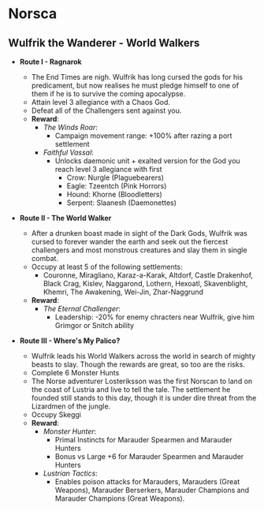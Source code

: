 # Norsca

## Wulfrik the Wanderer - World Walkers

* **Route I - Ragnarok**
  * The End Times are nigh. Wulfrik has long cursed the gods for his predicament, but now realises he must pledge himself to one of them if he is to survive the coming apocalypse.
  * Attain level 3 allegiance with a Chaos God.
   * Defeat all of the Challengers sent against you.
  * **Reward**:
	* _The Winds Roar_: 
	  * Campaign movement range: +100% after razing a port settlement
	* _Faithful Vassal_:
	  * Unlocks daemonic unit + exalted version for the God you reach level 3 allegiance with first
	    * Crow: Nurgle (Plaguebearers)
	    * Eagle: Tzeentch (Pink Horrors)
	    * Hound: Khorne (Bloodletters)
	    * Serpent: Slaanesh (Daemonettes)

* **Route II - The World Walker**
  * After a drunken boast made in sight of the Dark Gods, Wulfrik was cursed to forever wander the earth and seek out the fiercest challengers and most monstrous creatures and slay them in single combat.
  * Occupy at least 5 of the following settlements:
	* Couronne, Miragliano, Karaz-a-Karak, Altdorf, Castle Drakenhof, Black Crag, Kislev, Naggarond, Lothern, Hexoatl, Skavenblight, Khemri, The Awakening, Wei-Jin, Zhar-Naggrund
  * **Reward**:
	* _The Eternal Challenger_: 
	  * Leadership: -20% for enemy chracters near Wulfrik, give him Grimgor or Snitch ability

* **Route III - Where's My Palico?**
  * Wulfrik leads his World Walkers across the world in search of mighty beasts to slay. Though the rewards are great, so too are the risks.
  * Complete 6 Monster Hunts
  * The Norse adventurer Losteriksson was the first Norscan to land on the coast of Lustria and live to tell the tale. The settlement he founded still stands to this day, though it is under dire threat from the Lizardmen of the jungle.
  * Occupy Skeggi
  * **Reward**:
	* _Monster Hunter_: 
	  * Primal Instincts for Marauder Spearmen and Marauder Hunters 
	  * Bonus vs Large +6 for Marauder Spearmen and Marauder Hunters 
	* _Lustrian Tactics_: 
	  * Enables poison attacks for Marauders, Marauders (Great Weapons), Marauder Berserkers, Marauder Champions and Marauder Champions (Great Weapons).
